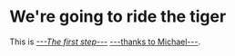 # We're going to ride the tiger

This is [*---The first step---*](http://railstutorial.org/)
 [---thanks to Michael---](http://michaelhartl.com/).
